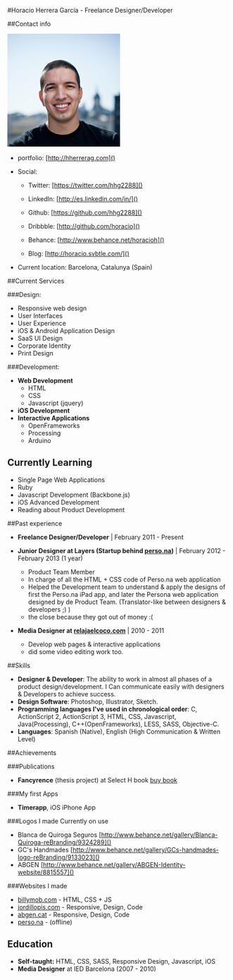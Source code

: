 #Horacio Herrera García - Freelance Designer/Developer

##Contact info

![](avatar.png)

- portfolio: [http://hherrerag.com]()

- Social:
	- Twitter: [https://twitter.com/hhg2288]()
	- LinkedIn: [http://es.linkedin.com/in/]()
	- Github: [https://github.com/hhg2288]()
	- Dribbble: [http://github.com/horacio]()
	- Behance: [http://www.behance.net/horacioh]()
	
	- Blog: [http://horacio.svbtle.com/]()

- Current location: Barcelona, Catalunya (Spain)

##Current Services

###Design:

- Responsive web design
- User Interfaces
- User Experience
- iOS & Android Application Design
- SaaS UI Design
- Corporate Identity
- Print Design

###Development:

- **Web Development**
	- HTML
	- CSS
	- Javascript (jquery)
- **iOS Development**
- **Interactive Applications**
	- OpenFrameworks
	- Processing
	- Arduino 

## Currently Learning
- Single Page Web Applications
- Ruby
- Javascript Development (Backbone.js)
- iOS Advanced Development
- Reading about Product Development


##Past experience

- **Freelance Designer/Developer** | February 2011 - Present

- **Junior Designer at Layers (Startup behind [perso.na](Perso.na))** | February 2012 - February 2013 (1 year)
	- Product Team Member
	- In charge of all the HTML + CSS code of Perso.na web application
	- Helped the Development team to understand & apply the designs of first the Perso.na iPad app, and later the Persona web application designed by de Product Team. (Translator-like between designers & developers ;) )
	- the close because they got out of money :(
	
- **Media Designer at [relajaelcoco.com](relajaelcoco.com)** | 2010 - 2011
	- Develop web pages & interactive applications
	- did some video editing work too.

##Skills

- **Designer & Developer**: The ability to work in almost all phases of a product design/development. I Can communicate easily with designers & Developers to achieve success. 
- **Design Software**: Photoshop, Illustrator, Sketch.
- **Programming languages I've used in chronological order**: C, ActionScript 2, ActionScript 3, HTML, CSS, Javascript, Java(Processing), C++(OpenFrameworks), LESS, SASS, Objective-C.
- **Languages**: Spanish (Native), English (High Communication & Written Level)

##Achievements

###Publications

- **Fancyrence** (thesis project) at Select H book [buy book](http://www.indexbook.com/libro/select-h-graphic-design-from-spain-937/)

###My first Apps

- **Timerapp**, iOS iPhone App


###Logos I made Currently on use

- Blanca de Quiroga Seguros [http://www.behance.net/gallery/Blanca-Quiroga-reBranding/9324289]()
- GC's Handmades [http://www.behance.net/gallery/GCs-handmades-logo-reBranding/9133023]()
- ABGEN [http://www.behance.net/gallery/ABGEN-Identity-website/8815557]()


###Websites I made
- [billymob.com]() - HTML, CSS + JS
- [jordillopis.com]() - Responsive, Design, Code
- [abgen.cat]() - Responsive, Design, Code
- [perso.na]() - (offline) 

## Education

- **Self-taught:** HTML, CSS, SASS, Responsive Design, Javascript, iOS
- **Media Designer** at IED Barcelona (2007 - 2010)
